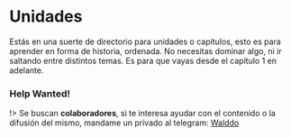 # Unidades

Estás en una suerte de directorio para unidades o capítulos, esto es para aprender en forma de historia, ordenada. No necesitas dominar algo, ni ir saltando entre distintos temas. Es para que vayas desde el capítulo 1 en adelante.

### Help Wanted! <!-- {docsify-ignore} -->

!> Se buscan **colaboradores**, si te interesa ayudar con el contenido o la difusión del mismo, mandame un privado al telegram: [Walddo](https://t.me/waLddo)